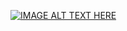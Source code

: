 [![IMAGE ALT TEXT HERE](https://img.youtube.com/vi/ECm_kh_VYR4/0.jpg)](https://www.youtube.com/watch?v=ECm_kh_VYR4)
